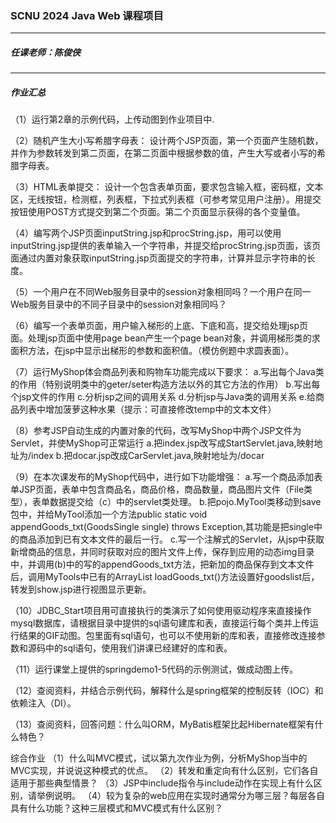 ### SCNU 2024 Java Web 课程项目

----

##### 任课老师：陈俊侠

----

##### 作业汇总

（1）运行第2章的示例代码，上传动图到作业项目中. 



（2）随机产生大小写希腊字母表：
设计两个JSP页面，第一个页面产生随机数，并作为参数转发到第二页面，在第二页面中根据参数的值，产生大写或者小写的希腊字母表。



（3）HTML表单提交：
设计一个包含表单页面，要求包含输入框，密码框，文本区，无线按钮，检测框，列表框，下拉式列表框（可参考常见用户注册）。用提交按钮使用POST方式提交到第二个页面。第二个页面显示获得的各个变量值。



（4）编写两个JSP页面inputString.jsp和procString.jsp，用可以使用inputString.jsp提供的表单输入一个字符串，并提交给procString.jsp页面，该页面通过内置对象获取inputString.jsp页面提交的字符串，计算并显示字符串的长度。



（5）一个用户在不同Web服务目录中的session对象相同吗？一个用户在同一Web服务目录中的不同子目录中的session对象相同吗？



（6）编写一个表单页面，用户输入梯形的上底、下底和高，提交给处理jsp页面。处理jsp页面中使用page bean产生一个page bean对象，并调用梯形类的求面积方法，在jsp中显示出梯形的参数和面积值。（模仿例题中求圆表面）。



（7）运行MyShop体会商品列表和购物车功能完成以下要求：
    a.写出每个Java类的作用（特别说明类中的geter/seter构造方法以外的其它方法的作用）
    b.写出每个jsp文件的作用
    c.分析jsp之间的调用关系
    d.分析jsp与Java类的调用关系
    e.给商品列表中增加菠萝这种水果（提示：可直接修改temp中的文本文件）



（8）参考JSP自动生成的内置对象的代码，改写MyShop中两个JSP文件为Servlet，并使MyShop可正常运行
    a.把index.jsp改写成StartServlet.java,映射地址为/index
    b.把docar.jsp改成CarServlet.java,映射地址为/docar



（9）在本次课发布的MyShop代码中，进行如下功能增强：
    a.写一个商品添加表单JSP页面，表单中包含商品名，商品价格，商品数量，商品图片文件（File类型），表单数据提交给（c）中的servlet类处理。
    b.把pojo.MyTool类移动到save包中，并给MyTool添加一个方法public static void appendGoods_txt(GoodsSingle single) throws Exception,其功能是把single中的商品添加到已有文本文件的最后一行。
    c.写一个注解式的Servlet，从jsp中获取新增商品的信息，并同时获取对应的图片文件上传，保存到应用的动态img目录中，并调用(b)中的写的appendGoods_txt方法，把新加的商品保存到文本文件后，调用MyTools中已有的ArrayList<GoodsSingle> loadGoods_txt()方法设置好goodslist后，转发到show.jsp进行视图显示更新。



（10）JDBC_Start项目用可直接执行的类演示了如何使用驱动程序来直接操作mysql数据库，请根据目录中提供的sql语句建库和表，直接运行每个类并上传运行结果的GIF动图。包里面有sql语句，也可以不使用新的库和表，直接修改连接参数和源码中的sql语句，使用我们讲课已经建好的库和表。



（11）运行课堂上提供的springdemo1-5代码的示例测试，做成动图上传。



（12）查阅资料，并结合示例代码，解释什么是spring框架的控制反转（IOC）和依赖注入（DI）。



（13）查阅资料，回答问题：什么叫ORM，MyBatis框架比起Hibernate框架有什么特色？



综合作业
（1）什么叫MVC模式，试以第九次作业为例，分析MyShop当中的MVC实现，并说说这种模式的优点。
（2）转发和重定向有什么区别，它们各自适用于那些典型情景？
（3）JSP中include指令与include动作在实现上有什么区别，请举例说明。
（4）较为复杂的web应用在实现时通常分为哪三层？每层各自具有什么功能？这种三层模式和MVC模式有什么区别？
